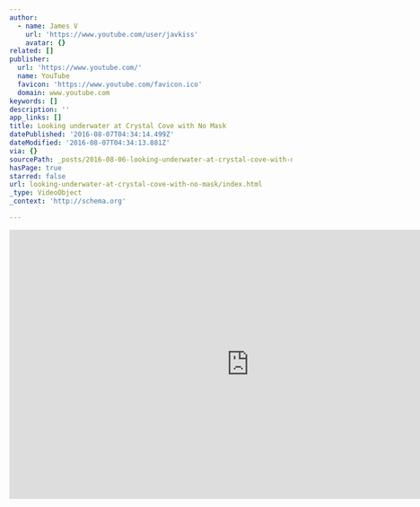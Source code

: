 ```yaml
---
author:
  - name: James V
    url: 'https://www.youtube.com/user/javkiss'
    avatar: {}
related: []
publisher:
  url: 'https://www.youtube.com/'
  name: YouTube
  favicon: 'https://www.youtube.com/favicon.ico'
  domain: www.youtube.com
keywords: []
description: ''
app_links: []
title: Looking underwater at Crystal Cove with No Mask
datePublished: '2016-08-07T04:34:14.499Z'
dateModified: '2016-08-07T04:34:13.881Z'
via: {}
sourcePath: _posts/2016-08-06-looking-underwater-at-crystal-cove-with-no-mask.md
hasPage: true
starred: false
url: looking-underwater-at-crystal-cove-with-no-mask/index.html
_type: VideoObject
_context: 'http://schema.org'

---
```

<iframe src="https://cdn.embedly.com/widgets/media.html?src=https%3A%2F%2Fwww.youtube.com%2Fembed%2F_-pFo7qbBUY%3Ffeature%3Doembed&amp;url=http%3A%2F%2Fwww.youtube.com%2Fwatch%3Fv%3D_-pFo7qbBUY&amp;image=https%3A%2F%2Fi.ytimg.com%2Fvi%2F_-pFo7qbBUY%2Fhqdefault.jpg&amp;key=b7d04c9b404c499eba89ee7072e1c4f7&amp;type=text%2Fhtml&amp;schema=youtube" width="854" height="480" scrolling="no" frameborder="0" allowfullscreen="" style=""></iframe>